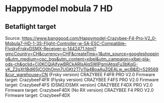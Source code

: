 # Happymodel mobula 7 HD


## Betaflight target
Source: https://www.banggood.com/Happymodel-Crazybee-F4-Pro-V2_0-Mobula7-HD-1-3S-Flight-Controller-w-5A-ESC-Compatible-FlyskyFrskyDSMX-Receiver-p-1442471.html?gmcCountry=CH&currency=CHF&createTmp=1&utm_source=googleshopping&utm_medium=cpc_bgs&utm_content=xibei&utm_campaign=xibei-pla-ods-ch&gclid=Cj0KCQiAjfvwBRCkARIsAIqSWlPgmiAtgsFu3bKqG-yK_Z2gXt1BdI65jCO0hOmn7UGKt2T7y11a4BoaAuZQEALw_wcB&ID=529569&cur_warehouse=CN
(Frsky version) CRAZYBEE F4FR PRO V2.0 Firmware target: CrazybeeF4FR
(Flysky version) CRAZYBEE F4FS PRO V2.0 Firmware target: CrazybeeF4FS
(DSM2/DSMX version) CRAZYBEE F4DX PRO V2.0 Firmware target: CrazybeeF4DX
(No RX version) CRAZYBEE F4 PRO V2.0 Firmware target: CrazybeeF4DX